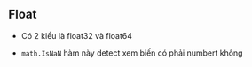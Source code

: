 ## Float
- Có 2 kiểu là float32 và float64

- `math.IsNaN` hàm này detect xem biến có phải numbert không